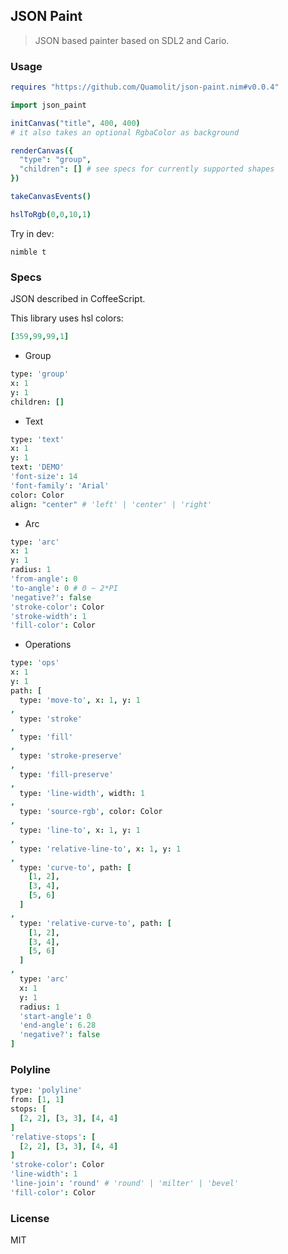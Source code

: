 
JSON Paint
----

> JSON based painter based on SDL2 and Cario.

### Usage

```nim
requires "https://github.com/Quamolit/json-paint.nim#v0.0.4"
```

```nim
import json_paint

initCanvas("title", 400, 400)
# it also takes an optional RgbaColor as background

renderCanvas({
  "type": "group",
  "children": [] # see specs for currently supported shapes
})

takeCanvasEvents()

hslToRgb(0,0,10,1)
```

Try in dev:

```
nimble t
```

### Specs

JSON described in CoffeeScript.

This library uses hsl colors:

```coffee
[359,99,99,1]
```

* Group

```coffee
type: 'group'
x: 1
y: 1
children: []
```

* Text

```coffee
type: 'text'
x: 1
y: 1
text: 'DEMO'
'font-size': 14
'font-family': 'Arial'
color: Color
align: "center" # 'left' | 'center' | 'right'
```

* Arc

```coffee
type: 'arc'
x: 1
y: 1
radius: 1
'from-angle': 0
'to-angle': 0 # 0 ~ 2*PI
'negative?': false
'stroke-color': Color
'stroke-width': 1
'fill-color': Color
```

* Operations

```coffee
type: 'ops'
x: 1
y: 1
path: [
  type: 'move-to', x: 1, y: 1
,
  type: 'stroke'
,
  type: 'fill'
,
  type: 'stroke-preserve'
,
  type: 'fill-preserve'
,
  type: 'line-width', width: 1
,
  type: 'source-rgb', color: Color
,
  type: 'line-to', x: 1, y: 1
,
  type: 'relative-line-to', x: 1, y: 1
,
  type: 'curve-to', path: [
    [1, 2],
    [3, 4],
    [5, 6]
  ]
,
  type: 'relative-curve-to', path: [
    [1, 2],
    [3, 4],
    [5, 6]
  ]
,
  type: 'arc'
  x: 1
  y: 1
  radius: 1
  'start-angle': 0
  'end-angle': 6.28
  'negative?': false
]
```

### Polyline

```coffee
type: 'polyline'
from: [1, 1]
stops: [
  [2, 2], [3, 3], [4, 4]
]
'relative-stops': [
  [2, 2], [3, 3], [4, 4]
]
'stroke-color': Color
'line-width': 1
'line-join': 'round' # 'round' | 'milter' | 'bevel'
'fill-color': Color
```

### License

MIT
